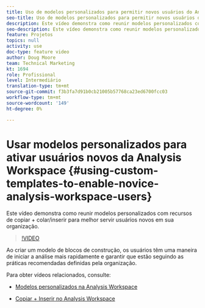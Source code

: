 ```yaml
---
title: Uso de modelos personalizados para permitir novos usuários do Analysis Workspace
seo-title: Uso de modelos personalizados para permitir novos usuários do Analysis Workspace
description: Este vídeo demonstra como reunir modelos personalizados com recursos de copiar + colar/inserir para melhor servir usuários novos em sua organização.
seo-description: Este vídeo demonstra como reunir modelos personalizados com recursos de copiar + colar/inserir para melhor servir usuários novos em sua organização.
feature: Projetos
topics: null
activity: use
doc-type: feature video
author: Doug Moore
team: Technical Marketing
kt: 1694
role: Profissional
level: Intermediário
translation-type: tm+mt
source-git-commit: f3b3fa7d91b0cb21005b57768ca23ed6700fcc03
workflow-type: tm+mt
source-wordcount: '149'
ht-degree: 0%

---
```



# Usar modelos personalizados para ativar usuários novos da Analysis Workspace {#using-custom-templates-to-enable-novice-analysis-workspace-users}

Este vídeo demonstra como reunir modelos personalizados com recursos de copiar + colar/inserir para melhor servir usuários novos em sua organização.

>[!VIDEO](https://video.tv.adobe.com/v/23234/?quality=12)

Ao criar um modelo de blocos de construção, os usuários têm uma maneira de iniciar a análise mais rapidamente e garantir que estão seguindo as práticas recomendadas definidas pela organização.

Para obter vídeos relacionados, consulte:

* [Modelos personalizados na Analysis Workspace](https://helpx.adobe.com/analytics/kt/using/create-manage-custom-templates-analysis-workspace-feature-video-use.html)

* [Copiar + Inserir no Analysis Workspace](https://helpx.adobe.com/analytics/kt/using/copy-insert-analysis-workspace-feature-video-use.html)